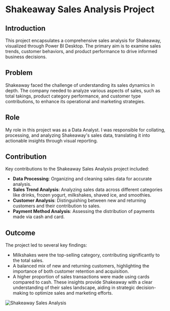 # Shakeaway Sales Analysis Project

## Introduction

This project encapsulates a comprehensive sales analysis for Shakeaway, visualized through Power BI Desktop. The primary aim is to examine sales trends, customer behaviors, and product performance to drive informed business decisions.

## Problem

Shakeaway faced the challenge of understanding its sales dynamics in depth. The company needed to analyze various aspects of sales, such as total takings, product category performance, and customer type contributions, to enhance its operational and marketing strategies.

## Role

My role in this project was as a Data Analyst. I was responsible for collating, processing, and analyzing Shakeaway's sales data, translating it into actionable insights through visual reporting.

## Contribution

Key contributions to the Shakeaway Sales Analysis project included:
- **Data Processing**: Organizing and cleaning sales data for accurate analysis.
- **Sales Trend Analysis**: Analyzing sales data across different categories like drinks, frozen yogurt, milkshakes, shaved ice, and smoothies.
- **Customer Analysis**: Distinguishing between new and returning customers and their contribution to sales.
- **Payment Method Analysis**: Assessing the distribution of payments made via cash and card.

## Outcome

The project led to several key findings:
- Milkshakes were the top-selling category, contributing significantly to the total sales.
- A balanced mix of new and returning customers, highlighting the importance of both customer retention and acquisition.
- A higher proportion of sales transactions were made using cards compared to cash.
These insights provide Shakeaway with a clear understanding of their sales landscape, aiding in strategic decision-making to optimize sales and marketing efforts.

![Shakeaway Sales Analysis](https://github.com/shubhammore15/Shakeaway-Sales-Analysis-Power-BI/assets/95162457/dd5dce5c-4c3f-42df-a7e9-0e233189f367)
